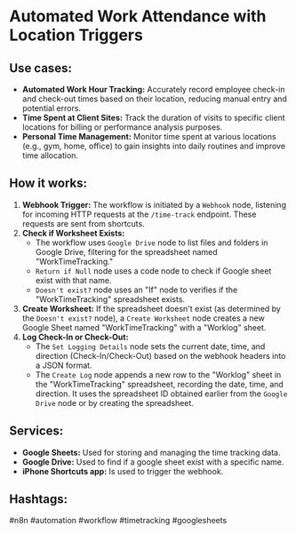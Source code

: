 # Automated Work Attendance with Location Triggers

## Use cases:

- **Automated Work Hour Tracking:** Accurately record employee check-in and check-out times based on their location, reducing manual entry and potential errors.
- **Time Spent at Client Sites:** Track the duration of visits to specific client locations for billing or performance analysis purposes.
- **Personal Time Management:** Monitor time spent at various locations (e.g., gym, home, office) to gain insights into daily routines and improve time allocation.

## How it works:

1.  **Webhook Trigger:** The workflow is initiated by a `Webhook` node, listening for incoming HTTP requests at the `/time-track` endpoint. These requests are sent from shortcuts.
2.  **Check if Worksheet Exists:**
    *   The workflow uses `Google Drive` node to list files and folders in Google Drive, filtering for the spreadsheet named "WorkTimeTracking."
    *   `Return if Null` node uses a code node to check if Google sheet exist with that name.
    *   `Doesn't exist?` node uses an "If" node to verifies if the "WorkTimeTracking" spreadsheet exists.
3.  **Create Worksheet:** If the spreadsheet doesn't exist (as determined by the `Doesn't exist?` node), a `Create Worksheet` node creates a new Google Sheet named "WorkTimeTracking" with a "Worklog" sheet.
4.  **Log Check-In or Check-Out:**
    *   The `Set Logging Details` node sets the current date, time, and direction (Check-In/Check-Out) based on the webhook headers into a JSON format.
    *   The `Create Log` node appends a new row to the "Worklog" sheet in the "WorkTimeTracking" spreadsheet, recording the date, time, and direction.  It uses the spreadsheet ID obtained earlier from the `Google Drive` node or by creating the spreadsheet.

## Services:

-   **Google Sheets:** Used for storing and managing the time tracking data.
-   **Google Drive:** Used to find if a google sheet exist with a specific name.
-   **iPhone Shortcuts app:** Is used to trigger the webhook.

## Hashtags:

#n8n #automation #workflow #timetracking #googlesheets
